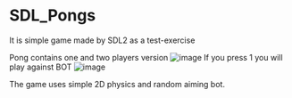 # SDL_Pongs
It is simple game made by SDL2 as a test-exercise

Pong contains one and two players version
![image](https://user-images.githubusercontent.com/92649200/204395671-4448a97f-0d05-459a-949f-4f0b1e62ef37.png)
If you press 1 you will play against BOT
![image](https://user-images.githubusercontent.com/92649200/204395954-aada7143-622d-453a-bdb3-46ac826d616e.png)

The game uses simple 2D physics and random aiming bot.
